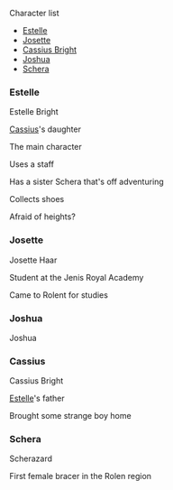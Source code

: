 Character list

* [Estelle](#Estelle)
* [Josette](#josette)
* [Cassius Bright](#cassius)
* [Joshua](#joshua)
* [Schera](#schera)

### Estelle

Estelle Bright

[Cassius](#cassius)'s daughter

The main character

Uses a staff

Has a sister Schera that's off adventuring

Collects shoes

Afraid of heights?


### Josette

Josette Haar

Student at the Jenis Royal Academy

Came to Rolent for studies

### Joshua

Joshua 

### Cassius

Cassius Bright

[Estelle](#estelle)'s father

Brought some strange boy home

### Schera

Scherazard

First female bracer in the Rolen region